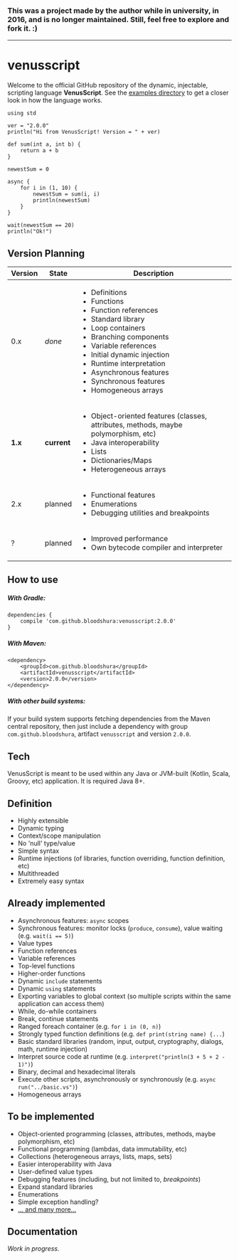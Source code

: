 ### This was a project made by the author while in university, in 2016, and is no longer maintained. Still, feel free to explore and fork it. :)

---

# venusscript
Welcome to the official GitHub repository of the dynamic, injectable, scripting language **VenusScript**.
See the [examples directory](https://github.com/BloodShura/VenusScript/tree/master/examples) to get a closer look in how the language works.

```
using std

ver = "2.0.0"
println("Hi from VenusScript! Version = " + ver)

def sum(int a, int b) {
    return a + b
}

newestSum = 0

async {
    for i in (1, 10) {
        newestSum = sum(i, i)
        println(newestSum)
    }
}

wait(newestSum == 20)
println("Ok!")
```

## Version Planning
| Version | State       | Description             |
| ------- | ----------- | ----------------------- |
| 0.x     | *done*      | <ul><li>Definitions</li><li>Functions</li><li>Function references</li><li>Standard library</li><li>Loop containers</li><li>Branching components</li><li>Variable references</li><li>Initial dynamic injection</li><li>Runtime interpretation</li><li>Asynchronous features</li><li>Synchronous features</li><li>Homogeneous arrays</li> |
| **1.x** | **current** | <ul><li>Object-oriented features (classes, attributes, methods, maybe polymorphism, etc)</li><li>Java interoperability</li><li>Lists</li><li>Dictionaries/Maps</li><li>Heterogeneous arrays</li> |
| 2.x     | planned     | <ul><li>Functional features</li><li>Enumerations</li><li>Debugging utilities and breakpoints</li> |
| ?     | planned     | <ul><li>Improved performance</li><li>Own bytecode compiler and interpreter |

## How to use

##### With Gradle:

```
dependencies {
	compile 'com.github.bloodshura:venusscript:2.0.0'
}
```

##### With Maven:

```
<dependency>
	<groupId>com.github.bloodshura</groupId>
	<artifactId>venusscript</artifactId>
	<version>2.0.0</version>
</dependency>
```

##### With other build systems:

If your build system supports fetching dependencies from the Maven central repository, then just include a dependency with group `com.github.bloodshura`, artifact `venusscript` and version `2.0.0`.

## Tech
VenusScript is meant to be used within any Java or JVM-built (Kotlin, Scala, Groovy, etc) application. It is required Java 8+.

## Definition
- Highly extensible
- Dynamic typing
- Context/scope manipulation
- No 'null' type/value
- Simple syntax
- Runtime injections (of libraries, function overriding, function definition, etc)
- Multithreaded
- Extremely easy syntax

## Already implemented
- Asynchronous features: `async` scopes
- Synchronous features: monitor locks (`produce`, `consume`), value waiting (e.g. ```wait(i == 5)```)
- Value types
- Function references
- Variable references
- Top-level functions
- Higher-order functions
- Dynamic `include` statements
- Dynamic `using` statements
- Exporting variables to global context (so multiple scripts within the same application can access them)
- While, do-while containers
- Break, continue statements
- Ranged foreach container (e.g. ```for i in (0, n)```)
- Strongly typed function definitions (e.g. ```def print(string name) {...```)
- Basic standard libraries (random, input, output, cryptography, dialogs, math, runtime injection)
- Interpret source code at runtime (e.g. ```interpret("println(3 + 5 + 2 - 1)")```)
- Binary, decimal and hexadecimal literals
- Execute other scripts, asynchronously or synchronously (e.g. ```async run("../basic.vs")```)
- Homogeneous arrays

## To be implemented
- Object-oriented programming (classes, attributes, methods, maybe polymorphism, etc)
- Functional programming (lambdas, data immutability, etc)
- Collections (heterogeneous arrays, lists, maps, sets)
- Easier interoperability with Java
- User-defined value types
- Debugging features (including, but not limited to, *breakpoints*)
- Expand standard libraries
- Enumerations
- Simple exception handling?
- [... and many more...](https://github.com/BloodShura/VenusScript/issues?q=is%3Aissue+is%3Aopen+-label%3Abug)

## Documentation

*Work in progress.*
